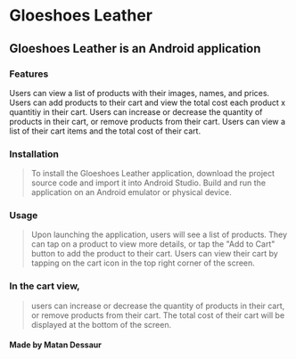 # Gloeshoes Leather
## Gloeshoes Leather is an Android application

### Features
Users can view a list of products with their images, names, and prices.
Users can add products to their cart and view the total cost each product x quantitiy in their cart.
Users can increase or decrease the quantity of products in their cart, or remove products from their cart.
Users can view a list of their cart items and the total cost of their cart.

### Installation
> To install the Gloeshoes Leather application, 
> download the project source code and import it into Android Studio. 
> Build and run the application on an Android emulator or physical device.

### Usage
> Upon launching the application, users will see a list of products. 
> They can tap on a product to view more details, or tap the "Add to Cart" 
> button to add the product to their cart. Users can view their cart by tapping 
> on the cart icon in the top right corner of the screen.

### In the cart view, 
> users can increase or decrease the quantity of products in their cart, 
> or remove products from their cart. The total cost of their cart will be 
> displayed at the bottom of the screen.

#### Made by Matan Dessaur
